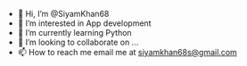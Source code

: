 - 👋 Hi, I’m @SiyamKhan68
- 👀 I’m interested in App development 
- 🌱 I’m currently learning Python
- 💞️ I’m looking to collaborate on ...
- 📫 How to reach me email me at siyamkhan68s@gmail.com

<!---
SiyamKhan68/SiyamKhan68 is a ✨ special ✨ repository because its `README.md` (this file) appears on your GitHub profile.
You can click the Preview link to take a look at your changes.
--->
